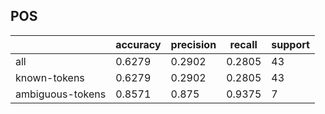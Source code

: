 
## POS

|                  | accuracy | precision | recall | support |
|------------------|----------|-----------|--------|---------|
| all              | 0.6279   | 0.2902    | 0.2805 | 43      |
| known-tokens     | 0.6279   | 0.2902    | 0.2805 | 43      |
| ambiguous-tokens | 0.8571   | 0.875     | 0.9375 | 7       |

